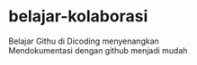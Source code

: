 # belajar-kolaborasi
Belajar Githu di Dicoding menyenangkan<br>
Mendokumentasi dengan github menjadi mudah<br>

